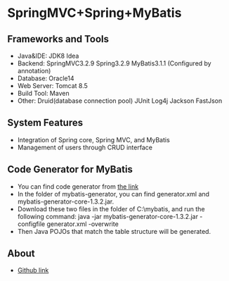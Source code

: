 SpringMVC+Spring+MyBatis
========================

Frameworks and Tools
-----------------------------------
* Java&IDE: JDK8 Idea
* Backend:  SpringMVC3.2.9 Spring3.2.9 MyBatis3.1.1 (Configured by annotation)
* Database: Oracle14
* Web Server: Tomcat 8.5
* Build Tool: Maven
* Other: Druid(database connection pool) JUnit Log4j Jackson FastJson

System Features
-----------------------------------
* Integration of Spring core, Spring MVC, and MyBatis
* Management of users through CRUD interface

Code Generator for MyBatis
-----------------------------------
* You can find code generator from [the link](http://mybatis.github.io/generator/)
* In the folder of mybatis-generator, you can find generator.xml and mybatis-generator-core-1.3.2.jar. 
* Download these two files in the folder of C:\mybatis, and run the following command:
  java -jar mybatis-generator-core-1.3.2.jar -configfile generator.xml -overwrite
* Then Java POJOs that match the table structure will be generated.

About
-----------------------------------
* [Github link](https://github.com/hpp52/DevToolKit)

